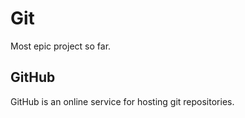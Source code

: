 # Git

Most epic project so far. 

## GitHub

GitHub is an online service for hosting git repositories.
